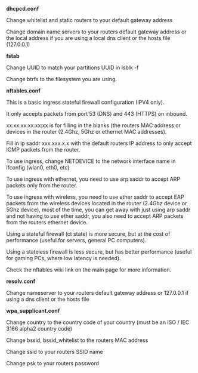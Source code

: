 **dhcpcd.conf**

Change whitelist and static routers to your default gateway address

Change domain name servers to your routers default gateway address or the local address if you are using a local dns client or the hosts file (127.0.0.1)

**fstab**

Change UUID to match your partitions UUID in lsblk -f

Change btrfs to the filesystem you are using.

**nftables.conf**

This is a basic ingress stateful firewall configuration (IPV4 only).

It only accepts packets from port 53 (DNS) and 443 (HTTPS) on inbound.

xx:xx:xx:xx:xx:xx is for filling in the blanks (the routers MAC address or devices in the router (2.4Ghz, 5Ghz or ethernet MAC addresses).

Fill in ip saddr xxx.xxx.x.x with the default routers IP address to only accept ICMP packets from the router.

To use ingress, change NETDEVICE to the network interface name in ifconfig (wlan0, eth0, etc)

To use ingress with ethernet, you need to use arp saddr to accept ARP packets only from the router.

To use ingress with wireless, you need to use ether saddr to accept EAP packets from the wireless devices located in the router (2.4Ghz device or 5Ghz device), most of the time, you can get away with just using arp saddr and not having to use ether saddr, you also need to accept ARP packets from the routers ethernet device.

Using a stateful firewall (ct state) is more secure, but at the cost of performance (useful for servers, general PC computers).

Using a stateless firewall is less secure, but has better performance (useful for gaming PCs, where low latency is needed).

Check the nftables wiki link on the main page for more information.

**resolv.conf**

Change nameserver to your routers default gateway address or 127.0.0.1 if using a dns client or the hosts file

**wpa_supplicant.conf**

Change country to the country code of your country (must be an ISO / IEC 3166 alpha2 country code)

Change bssid, bssid_whitelist to the routers MAC address

Change ssid to your routers SSID name

Change psk to your routers password
